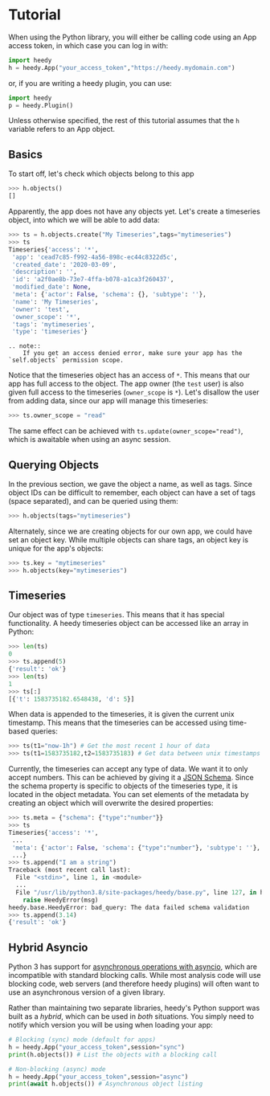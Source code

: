# Tutorial

When using the Python library, you will either be calling code using an App access token, in which case you can log in with:

```python
import heedy
h = heedy.App("your_access_token","https://heedy.mydomain.com")
```

or, if you are writing a heedy plugin, you can use:

```python
import heedy
p = heedy.Plugin()
```

Unless otherwise specified, the rest of this tutorial assumes that the `h` variable refers to an App object.

## Basics

To start off, let's check which objects belong to this app

```python
>>> h.objects()
[]
```

Apparently, the app does not have any objects yet. Let's create a timeseries object,
into which we will be able to add data:

```python
>>> ts = h.objects.create("My Timeseries",tags="mytimeseries")
>>> ts
Timeseries{'access': '*',
 'app': 'cead7c85-f992-4a56-898c-ec44c8322d5c',
 'created_date': '2020-03-09',
 'description': '',
 'id': 'a2f0ae8b-73e7-4ffa-b078-a1ca3f260437',
 'modified_date': None,
 'meta': {'actor': False, 'schema': {}, 'subtype': ''},
 'name': 'My Timeseries',
 'owner': 'test',
 'owner_scope': '*',
 'tags': 'mytimeseries',
 'type': 'timeseries'}
```

```{eval-rst}
.. note::
    If you get an access denied error, make sure your app has the `self.objects` permission scope.
```

Notice that the timeseries object has an access of `*`. This means that our app has full access to the object. The app owner (the `test` user) is also given full access to the timeseries (`owner_scope` is `*`). Let's disallow the user from adding data, since our app will manage this timeseries:

```python
>>> ts.owner_scope = "read"
```

The same effect can be achieved with `ts.update(owner_scope="read")`, which is awaitable when using an async session.

## Querying Objects

In the previous section, we gave the object a name, as well as tags. Since object IDs can be difficult to remember, each object can have a set of tags (space separated), and can be queried using them:

```python
>>> h.objects(tags="mytimeseries")
```

Alternately, since we are creating objects for our own app, we could have set an object key. While multiple objects can share tags, an object key is unique for the app's objects:

```python
>>> ts.key = "mytimeseries"
>>> h.objects(key="mytimeseries")
```

## Timeseries

Our object was of type `timeseries`. This means that it has special functionality. A heedy timeseries object can be accessed like an array in Python:

```python
>>> len(ts)
0
>>> ts.append(5)
{'result': 'ok'}
>>> len(ts)
1
>>> ts[:]
[{'t': 1583735182.6548438, 'd': 5}]
```

When data is appended to the timeseries, it is given the current unix timestamp. This means that the timeseries can be accessed using time-based queries:

```python
>>> ts(t1="now-1h") # Get the most recent 1 hour of data
>>> ts(t1=1583735182,t2=1583735183) # Get data between unix timestamps
```

Currently, the timeseries can accept any type of data. We want it to only accept numbers.
This can be achieved by giving it a [JSON Schema](https://json-schema.org/).
Since the schema property is specific to objects of the timeseries type, it is located in the object metadata. You can set elements of the metadata by creating an object which will overwrite the desired properties:

```python
>>> ts.meta = {"schema": {"type":"number"}}
>>> ts
Timeseries{'access': '*',
 ...
 'meta': {'actor': False, 'schema': {"type":"number"}, 'subtype': ''},
 ...}
>>> ts.append("I am a string")
Traceback (most recent call last):
  File "<stdin>", line 1, in <module>
  ...
  File "/usr/lib/python3.8/site-packages/heedy/base.py", line 127, in handleResponse
    raise HeedyError(msg)
heedy.base.HeedyError: bad_query: The data failed schema validation
>>> ts.append(3.14)
{'result': 'ok'}
```

## Hybrid Asyncio

Python 3 has support for [asynchronous operations with asyncio](https://docs.python.org/3/library/asyncio.html), which are incompatible with standard blocking calls.
While most analysis code will use blocking code, web servers (and therefore heedy plugins) will often want to use an asynchronous version of a given library.

Rather than maintaining two separate libraries, heedy's Python support was built as a _hybrid_, which can be used in _both_ situations. You simply need to notify which version you will be using when loading your app:

```python
# Blocking (sync) mode (default for apps)
h = heedy.App("your_access_token",session="sync")
print(h.objects()) # List the objects with a blocking call

# Non-blocking (async) mode
h = heedy.App("your_access_token",session="async")
print(await h.objects()) # Asynchronous object listing
```
